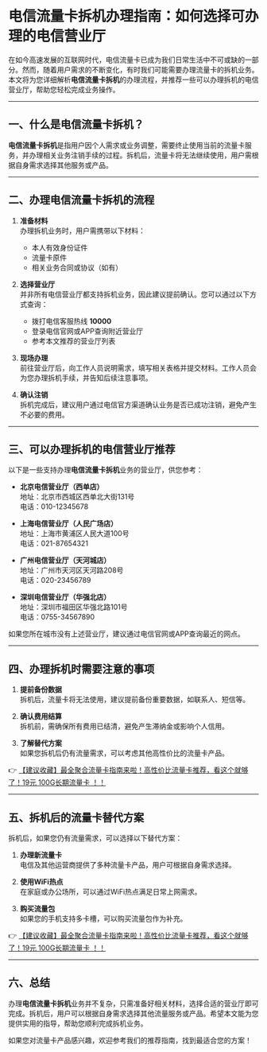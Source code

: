# 电信流量卡拆机办理指南：如何选择可办理的电信营业厅

在如今高速发展的互联网时代，电信流量卡已成为我们日常生活中不可或缺的一部分。然而，随着用户需求的不断变化，有时我们可能需要办理流量卡的拆机业务。本文将为您详细解析**电信流量卡拆机**的办理流程，并推荐一些可以办理拆机的电信营业厅，帮助您轻松完成业务操作。

---

## 一、什么是电信流量卡拆机？

**电信流量卡拆机**是指用户因个人需求或业务调整，需要终止使用当前的流量卡服务，并办理相关业务注销手续的过程。拆机后，流量卡将无法继续使用，用户需根据自身需求选择其他服务或产品。

---

## 二、办理电信流量卡拆机的流程

1. **准备材料**  
   办理拆机业务时，用户需携带以下材料：  
   - 本人有效身份证件  
   - 流量卡原件  
   - 相关业务合同或协议（如有）

2. **选择营业厅**  
   并非所有电信营业厅都支持拆机业务，因此建议提前确认。您可以通过以下方式查询：  
   - 拨打电信客服热线 **10000**  
   - 登录电信官网或APP查询附近营业厅  
   - 参考本文推荐的营业厅列表

3. **现场办理**  
   前往营业厅后，向工作人员说明需求，填写相关表格并提交材料。工作人员会为您办理拆机手续，并告知后续注意事项。

4. **确认注销**  
   拆机完成后，建议用户通过电信官方渠道确认业务是否已成功注销，避免产生不必要的费用。

---

## 三、可以办理拆机的电信营业厅推荐

以下是一些支持办理**电信流量卡拆机**业务的营业厅，供您参考：  

- **北京电信营业厅（西单店）**  
  地址：北京市西城区西单北大街131号  
  电话：010-12345678  

- **上海电信营业厅（人民广场店）**  
  地址：上海市黄浦区人民大道100号  
  电话：021-87654321  

- **广州电信营业厅（天河城店）**  
  地址：广州市天河区天河路208号  
  电话：020-23456789  

- **深圳电信营业厅（华强北店）**  
  地址：深圳市福田区华强北路101号  
  电话：0755-34567890  

如果您所在城市没有上述营业厅，建议通过电信官网或APP查询最近的网点。

---

## 四、办理拆机时需要注意的事项

1. **提前备份数据**  
   拆机后，流量卡将无法使用，建议提前备份重要数据，如联系人、短信等。

2. **确认费用结算**  
   拆机前，需确保所有费用已结清，避免产生滞纳金或影响个人信用。

3. **了解替代方案**  
   如果您拆机后仍有流量需求，可以考虑其他高性价比的流量卡产品。  

👉 [【建议收藏】最全聚合流量卡指南来啦！高性价比流量卡推荐，看这个就够了！19元 100G长期流量卡 ！！](https://bit.ly/Liuliangka)

---

## 五、拆机后的流量卡替代方案

拆机后，如果您仍有流量需求，可以选择以下替代方案：  

1. **办理新流量卡**  
   电信及其他运营商提供了多种流量卡产品，用户可根据自身需求选择。  

2. **使用WiFi热点**  
   在家庭或办公场所，可以通过WiFi热点满足日常上网需求。  

3. **购买流量包**  
   如果您的手机支持多卡槽，可以购买流量包作为补充。  

👉 [【建议收藏】最全聚合流量卡指南来啦！高性价比流量卡推荐，看这个就够了！19元 100G长期流量卡 ！！](https://bit.ly/Liuliangka)

---

## 六、总结

办理**电信流量卡拆机**业务并不复杂，只需准备好相关材料，选择合适的营业厅即可完成。拆机后，用户可以根据自身需求选择其他流量服务或产品。希望本文能为您提供实用的指导，帮助您顺利完成拆机业务。  

如果您对流量卡产品感兴趣，欢迎参考我们的推荐指南，找到最适合您的方案！